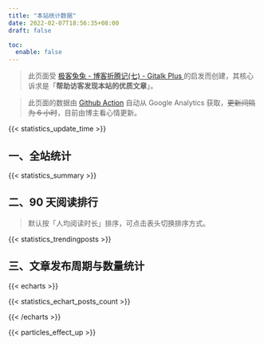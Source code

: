 ```yaml
---
title: "本站统计数据"
date: 2022-02-07T18:56:35+08:00
draft: false

toc:
  enable: false
---
```


> 此页面受
> [极客兔兔 - 博客折腾记(七) - Gitalk Plus ](https://geektutu.com/post/blog-experience-7.html)
> 的启发而创建，其核心诉求是「**帮助访客发现本站的优质文章**」。

> 此页面的数据由
> [Github Action](https://github.com/ryan4yin/thiscute.world/blob/main/.github/workflows/main.yaml)
> 自动从 Google Analytics 获取，~~更新间隔为 6 小时~~，目前由博主看心情更新。

{{< statistics_update_time  >}}

## 一、全站统计

{{< statistics_summary  >}}

## 二、90 天阅读排行

> 默认按「人均阅读时长」排序，可点击表头切换排序方式。

{{< statistics_trendingposts  >}}

<!-- 由于主题异步加载的原因，此处的 echarts 图表无法正常显示，暂时注释掉。 -->

## 三、文章发布周期与数量统计

{{< echarts >}}

{{< statistics_echart_posts_count >}}

{{< /echarts >}}

{{< particles_effect_up  >}}
